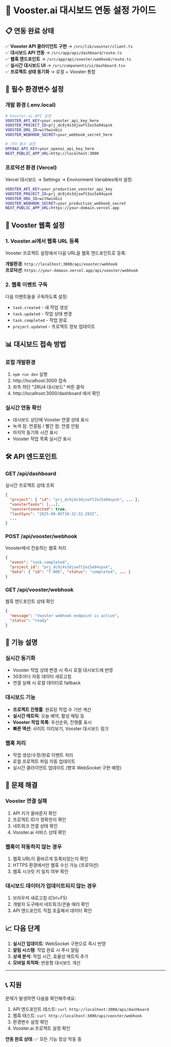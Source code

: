 # 🚀 Vooster.ai 대시보드 연동 설정 가이드

## 📋 연동 완료 상태

✅ **Vooster API 클라이언트 구현** → `/src/lib/vooster/client.ts`  
✅ **대시보드 API 연동** → `/src/app/api/dashboard/route.ts`  
✅ **웹훅 엔드포인트** → `/src/app/api/vooster/webhook/route.ts`  
✅ **실시간 대시보드 UI** → `/src/components/ui/dashboard.tsx`  
✅ **프로젝트 상태 동기화** → 로컬 + Vooster 통합

## 🔑 필수 환경변수 설정

### 개발 환경 (.env.local)
```bash
# Vooster.ai API 설정
VOOSTER_API_KEY=your_vooster_api_key_here
VOOSTER_PROJECT_ID=prj_dc9j4s3djswft2oz5a94spsk
VOOSTER_ORG_ID=withwinbiz
VOOSTER_WEBHOOK_SECRET=your_webhook_secret_here

# 기타 필수 설정
OPENAI_API_KEY=your_openai_api_key_here
NEXT_PUBLIC_APP_URL=http://localhost:3000
```

### 프로덕션 환경 (Vercel)
Vercel 대시보드 → Settings → Environment Variables에서 설정:

```bash
VOOSTER_API_KEY=your_production_vooster_api_key
VOOSTER_PROJECT_ID=prj_dc9j4s3djswft2oz5a94spsk
VOOSTER_ORG_ID=withwinbiz
VOOSTER_WEBHOOK_SECRET=your_production_webhook_secret
NEXT_PUBLIC_APP_URL=https://your-domain.vercel.app
```

## 🔄 Vooster 웹훅 설정

### 1. Vooster.ai에서 웹훅 URL 등록
Vooster 프로젝트 설정에서 다음 URL을 웹훅 엔드포인트로 등록:

**개발환경**: `http://localhost:3000/api/vooster/webhook`  
**프로덕션**: `https://your-domain.vercel.app/api/vooster/webhook`

### 2. 웹훅 이벤트 구독
다음 이벤트들을 구독하도록 설정:
- `task.created` - 새 작업 생성
- `task.updated` - 작업 상태 변경  
- `task.completed` - 작업 완료
- `project.updated` - 프로젝트 정보 업데이트

## 📊 대시보드 접속 방법

### 로컬 개발환경
1. `npm run dev` 실행
2. http://localhost:3000 접속
3. 좌측 하단 "2RU4 대시보드" 버튼 클릭
4. http://localhost:3000/dashboard 에서 확인

### 실시간 연동 확인
- 대시보드 상단에 Vooster 연결 상태 표시
- 녹색 점: 연결됨 / 빨간 점: 연결 안됨
- 마지막 동기화 시간 표시
- Vooster 작업 목록 실시간 표시

## 🛠️ API 엔드포인트

### GET /api/dashboard
실시간 프로젝트 상태 조회
```json
{
  "project": { "id": "prj_dc9j4s3djswft2oz5a94spsk", ... },
  "voosterTasks": [...],
  "voosterConnected": true,
  "lastSync": "2025-08-05T10:32:32.293Z",
  ...
}
```

### POST /api/vooster/webhook  
Vooster에서 전송하는 웹훅 처리
```json
{
  "event": "task.completed",
  "project_id": "prj_dc9j4s3djswft2oz5a94spsk",
  "data": { "id": "T-006", "status": "completed", ... }
}
```

### GET /api/vooster/webhook
웹훅 엔드포인트 상태 확인
```json
{
  "message": "Vooster webhook endpoint is active",
  "status": "ready"
}
```

## 🔧 기능 설명

### 실시간 동기화
- Vooster 작업 상태 변경 시 즉시 로컬 대시보드에 반영
- 30초마다 자동 데이터 새로고침
- 연결 실패 시 로컬 데이터로 fallback

### 대시보드 기능
- **프로젝트 진행률**: 완료된 작업 수 기반 계산
- **실시간 메트릭**: 오늘 예약, 활성 채팅 등
- **Vooster 작업 목록**: 우선순위, 진행률 표시
- **빠른 액션**: 사이트 미리보기, Vooster 대시보드 링크

### 웹훅 처리
- 작업 생성/수정/완료 이벤트 처리
- 로컬 프로젝트 파일 자동 업데이트
- 실시간 클라이언트 업데이트 (향후 WebSocket 구현 예정)

## 🚨 문제 해결

### Vooster 연결 실패
1. API 키가 올바른지 확인
2. 프로젝트 ID가 정확한지 확인
3. 네트워크 연결 상태 확인
4. Vooster.ai 서비스 상태 확인

### 웹훅이 작동하지 않는 경우
1. 웹훅 URL이 올바르게 등록되었는지 확인
2. HTTPS 환경에서만 웹훅 수신 가능 (프로덕션)
3. 웹훅 시크릿 키 일치 여부 확인

### 대시보드 데이터가 업데이트되지 않는 경우
1. 브라우저 새로고침 (Ctrl+F5)
2. 개발자 도구에서 네트워크/콘솔 에러 확인
3. API 엔드포인트 직접 호출해서 데이터 확인

## 📈 다음 단계

1. **실시간 업데이트**: WebSocket 구현으로 즉시 반영
2. **알림 시스템**: 작업 완료 시 푸시 알림
3. **상세 분석**: 작업 시간, 효율성 메트릭 추가
4. **모바일 최적화**: 반응형 대시보드 개선

---

## 📞 지원

문제가 발생하면 다음을 확인해주세요:
1. API 엔드포인트 테스트: `curl http://localhost:3000/api/dashboard`
2. 웹훅 테스트: `curl http://localhost:3000/api/vooster/webhook`
3. 환경변수 설정 확인
4. Vooster.ai 프로젝트 설정 확인

**연동 완료 상태**: ✅ 모든 기능 정상 작동 중
